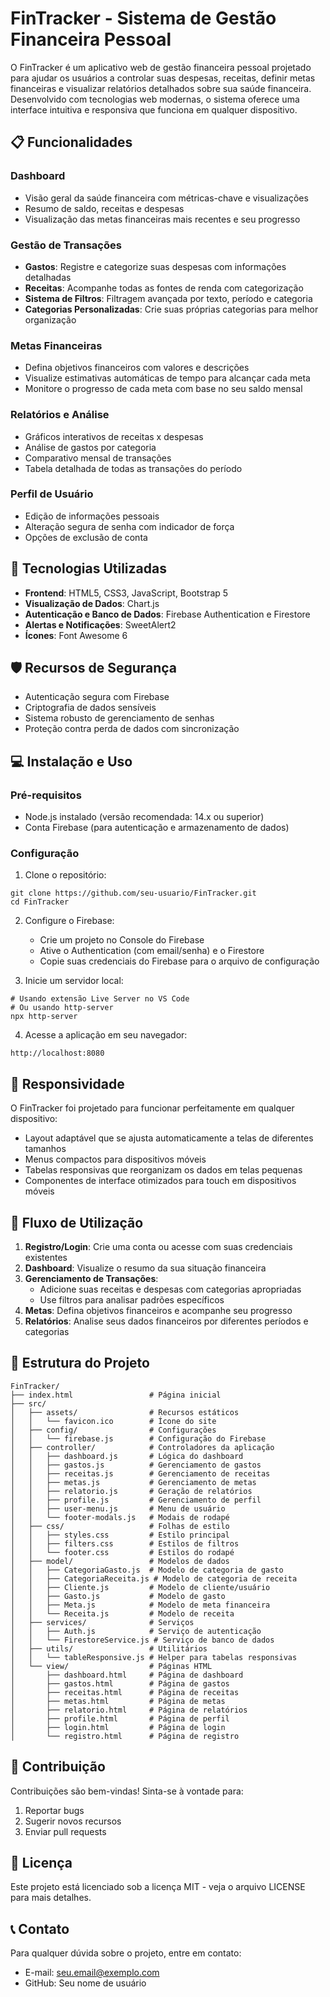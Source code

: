 # **FinTracker - Sistema de Gestão Financeira Pessoal**

O FinTracker é um aplicativo web de gestão financeira pessoal projetado para ajudar os usuários a controlar suas despesas, receitas, definir metas financeiras e visualizar relatórios detalhados sobre sua saúde financeira. Desenvolvido com tecnologias web modernas, o sistema oferece uma interface intuitiva e responsiva que funciona em qualquer dispositivo.

## **📋 Funcionalidades**

### Dashboard
* Visão geral da saúde financeira com métricas-chave e visualizações
* Resumo de saldo, receitas e despesas
* Visualização das metas financeiras mais recentes e seu progresso

### Gestão de Transações
* **Gastos**: Registre e categorize suas despesas com informações detalhadas
* **Receitas**: Acompanhe todas as fontes de renda com categorização
* **Sistema de Filtros**: Filtragem avançada por texto, período e categoria
* **Categorias Personalizadas**: Crie suas próprias categorias para melhor organização

### Metas Financeiras
* Defina objetivos financeiros com valores e descrições
* Visualize estimativas automáticas de tempo para alcançar cada meta
* Monitore o progresso de cada meta com base no seu saldo mensal

### Relatórios e Análise
* Gráficos interativos de receitas x despesas
* Análise de gastos por categoria
* Comparativo mensal de transações
* Tabela detalhada de todas as transações do período

### Perfil de Usuário
* Edição de informações pessoais
* Alteração segura de senha com indicador de força
* Opções de exclusão de conta

## **🚀 Tecnologias Utilizadas**
* **Frontend**: HTML5, CSS3, JavaScript, Bootstrap 5
* **Visualização de Dados**: Chart.js
* **Autenticação e Banco de Dados**: Firebase Authentication e Firestore
* **Alertas e Notificações**: SweetAlert2
* **Ícones**: Font Awesome 6

## **🛡️ Recursos de Segurança**
* Autenticação segura com Firebase
* Criptografia de dados sensíveis
* Sistema robusto de gerenciamento de senhas
* Proteção contra perda de dados com sincronização

## **💻 Instalação e Uso**

### Pré-requisitos
* Node.js instalado (versão recomendada: 14.x ou superior)
* Conta Firebase (para autenticação e armazenamento de dados)

### Configuração
1. Clone o repositório:
```
git clone https://github.com/seu-usuario/FinTracker.git
cd FinTracker
```

2. Configure o Firebase:
   * Crie um projeto no Console do Firebase
   * Ative o Authentication (com email/senha) e o Firestore
   * Copie suas credenciais do Firebase para o arquivo de configuração

3. Inicie um servidor local:
```
# Usando extensão Live Server no VS Code
# Ou usando http-server
npx http-server
```

4. Acesse a aplicação em seu navegador:
```
http://localhost:8080
```

## **📱 Responsividade**
O FinTracker foi projetado para funcionar perfeitamente em qualquer dispositivo:
* Layout adaptável que se ajusta automaticamente a telas de diferentes tamanhos
* Menus compactos para dispositivos móveis
* Tabelas responsivas que reorganizam os dados em telas pequenas
* Componentes de interface otimizados para touch em dispositivos móveis

## **🔄 Fluxo de Utilização**
1. **Registro/Login**: Crie uma conta ou acesse com suas credenciais existentes
2. **Dashboard**: Visualize o resumo da sua situação financeira
3. **Gerenciamento de Transações**:
   * Adicione suas receitas e despesas com categorias apropriadas
   * Use filtros para analisar padrões específicos
4. **Metas**: Defina objetivos financeiros e acompanhe seu progresso
5. **Relatórios**: Analise seus dados financeiros por diferentes períodos e categorias

## **📝 Estrutura do Projeto**
```
FinTracker/
├── index.html                 # Página inicial
├── src/
│   ├── assets/                # Recursos estáticos
│   │   └── favicon.ico        # Ícone do site
│   ├── config/                # Configurações
│   │   └── firebase.js        # Configuração do Firebase
│   ├── controller/            # Controladores da aplicação
│   │   ├── dashboard.js       # Lógica do dashboard
│   │   ├── gastos.js          # Gerenciamento de gastos
│   │   ├── receitas.js        # Gerenciamento de receitas
│   │   ├── metas.js           # Gerenciamento de metas
│   │   ├── relatorio.js       # Geração de relatórios
│   │   ├── profile.js         # Gerenciamento de perfil
│   │   ├── user-menu.js       # Menu de usuário
│   │   └── footer-modals.js   # Modais de rodapé
│   ├── css/                   # Folhas de estilo
│   │   ├── styles.css         # Estilo principal
│   │   ├── filters.css        # Estilos de filtros
│   │   └── footer.css         # Estilos do rodapé
│   ├── model/                 # Modelos de dados
│   │   ├── CategoriaGasto.js  # Modelo de categoria de gasto
│   │   ├── CategoriaReceita.js # Modelo de categoria de receita
│   │   ├── Cliente.js         # Modelo de cliente/usuário
│   │   ├── Gasto.js           # Modelo de gasto
│   │   ├── Meta.js            # Modelo de meta financeira
│   │   └── Receita.js         # Modelo de receita
│   ├── services/              # Serviços
│   │   ├── Auth.js            # Serviço de autenticação
│   │   └── FirestoreService.js # Serviço de banco de dados
│   ├── utils/                 # Utilitários
│   │   └── tableResponsive.js # Helper para tabelas responsivas
│   └── view/                  # Páginas HTML
│       ├── dashboard.html     # Página de dashboard
│       ├── gastos.html        # Página de gastos
│       ├── receitas.html      # Página de receitas
│       ├── metas.html         # Página de metas
│       ├── relatorio.html     # Página de relatórios
│       ├── profile.html       # Página de perfil
│       ├── login.html         # Página de login
│       └── registro.html      # Página de registro
```

## **🤝 Contribuição**
Contribuições são bem-vindas! Sinta-se à vontade para:
1. Reportar bugs
2. Sugerir novos recursos
3. Enviar pull requests

## **📜 Licença**
Este projeto está licenciado sob a licença MIT - veja o arquivo LICENSE para mais detalhes.

## **📞 Contato**
Para qualquer dúvida sobre o projeto, entre em contato:
* E-mail: seu.email@exemplo.com
* GitHub: Seu nome de usuário
